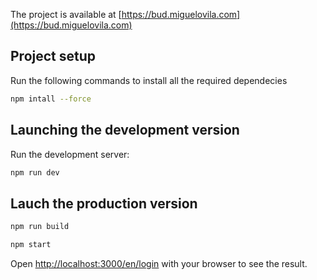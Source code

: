The project is available at [https://bud.miguelovila.com](https://bud.miguelovila.com)

## Project setup

Run the following commands to install all the required dependecies

```bash
npm intall --force
```

## Launching the development version

Run the development server:

```bash
npm run dev
```

## Lauch the production version

```bash
npm run build

npm start
```

Open [http://localhost:3000/en/login](http://localhost:3000/en/login) with your browser to see the result.
